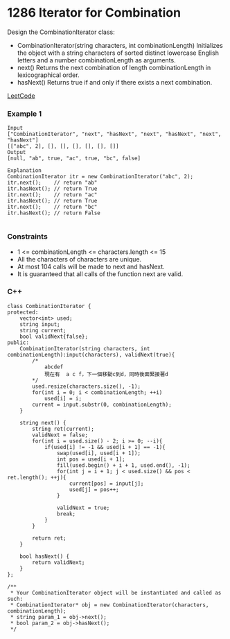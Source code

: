 # 1286 Iterator for Combination


Design the CombinationIterator class:

* CombinationIterator(string characters, int combinationLength) Initializes the object with a string characters of sorted distinct lowercase English letters and a number combinationLength as arguments.
* next() Returns the next combination of length combinationLength in lexicographical order.
* hasNext() Returns true if and only if there exists a next combination.


[LeetCode](https://leetcode.cn/problems/iterator-for-combination/)


### Example 1

```
Input
["CombinationIterator", "next", "hasNext", "next", "hasNext", "next", "hasNext"]
[["abc", 2], [], [], [], [], [], []]
Output
[null, "ab", true, "ac", true, "bc", false]

Explanation
CombinationIterator itr = new CombinationIterator("abc", 2);
itr.next();    // return "ab"
itr.hasNext(); // return True
itr.next();    // return "ac"
itr.hasNext(); // return True
itr.next();    // return "bc"
itr.hasNext(); // return False
 
```

### Constraints

* 1 <= combinationLength <= characters.length <= 15
* All the characters of characters are unique.
* At most 104 calls will be made to next and hasNext.
* It is guaranteed that all calls of the function next are valid.

### C++ 

```
class CombinationIterator {
protected:
    vector<int> used;
    string input;
    string current;
    bool validNext{false};
public:
    CombinationIterator(string characters, int combinationLength):input(characters), validNext(true){
        /*
            abcdef
            現在有  a c f，下一個移動c到d，同時後面緊接著d
        */
        used.resize(characters.size(), -1);
        for(int i = 0; i < combinationLength; ++i)
            used[i] = i;
        current = input.substr(0, combinationLength);
    }
    
    string next() {   
        string ret(current);     
        validNext = false;
        for(int i = used.size() - 2; i >= 0; --i){
            if(used[i] != -1 && used[i + 1] == -1){
                swap(used[i], used[i + 1]);
                int pos = used[i + 1];
                fill(used.begin() + i + 1, used.end(), -1);
                for(int j = i + 1; j < used.size() && pos < ret.length(); ++j){
                    current[pos] = input[j];
                    used[j] = pos++;
                }
                          
                validNext = true;
                break;
            }
        }

        return ret;
    }
    
    bool hasNext() {
        return validNext;
    }
};

/**
 * Your CombinationIterator object will be instantiated and called as such:
 * CombinationIterator* obj = new CombinationIterator(characters, combinationLength);
 * string param_1 = obj->next();
 * bool param_2 = obj->hasNext();
 */
```